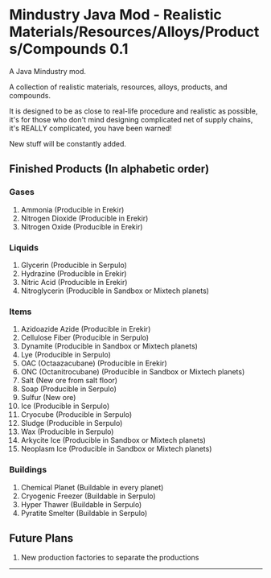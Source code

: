 # Mindustry Java Mod - Realistic Materials/Resources/Alloys/Products/Compounds 0.1
A Java Mindustry mod.

A collection of realistic materials, resources, alloys, products, and compounds.

It is designed to be as close to real-life procedure and realistic as possible, it's for those who don't mind designing complicated net of supply chains, it's REALLY complicated, you have been warned!

New stuff will be constantly added.


## Finished Products (In alphabetic order)

### Gases

1. Ammonia (Producible in Erekir)
2. Nitrogen Dioxide (Producible in Erekir)
3. Nitrogen Oxide (Producible in Erekir)

### Liquids

1. Glycerin (Producible in Serpulo)
2. Hydrazine (Producible in Erekir)
3. Nitric Acid (Producible in Erekir)
4. Nitroglycerin (Producible in Sandbox or Mixtech planets)

### Items

1. Azidoazide Azide (Producible in Erekir)
2. Cellulose Fiber (Producible in Serpulo)
3. Dynamite (Producible in Sandbox or Mixtech planets)
4. Lye (Producible in Serpulo)
5. OAC (Octaazacubane) (Producible in Erekir)
6. ONC (Octanitrocubane) (Producible in Sandbox or Mixtech planets)
7. Salt (New ore from salt floor)
8. Soap (Producible in Serpulo)
9. Sulfur (New ore)
10. Ice (Producible in Serpulo)
11. Cryocube (Producible in Serpulo)
12. Sludge (Producible in Serpulo)
13. Wax (Producible in Serpulo)
14. Arkycite Ice (Producible in Sandbox or Mixtech planets)
15. Neoplasm Ice (Producible in Sandbox or Mixtech planets)

### Buildings
1. Chemical Planet (Buildable in every planet)
2. Cryogenic Freezer (Buildable in Serpulo)
3. Hyper Thawer (Buildable in Serpulo)
4. Pyratite Smelter (Buildable in Serpulo)

## Future Plans

1. New production factories to separate the productions
<!--
## Change Logs

*v1.1*
- Add Spore Pod and Sand
- Change Serpulo ore placement to be more random
- Add settings so that you could decide which ore you want to activate<sup>2</sup>
-->
--- 


